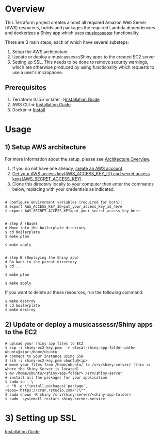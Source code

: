 # Overview 

This Terraform project creates almost all required Amazon Web Server (AWS) resources, builds and packages the required Lambda dependencies and dockerizes a Shiny app which uses [musicassessr](https://github.com/syntheso/musicassessr) functionality.

There are 3 main steps, each of which have several substeps:

1) Setup the AWS architecture
2) Update or deploy a musicassessr/Shiny apps to the created EC2 server
3) Setting up SSL. This needs to be done to remove security warnings, which are otherwise produced by using functionality which requests to use a user's microphone.


## Prerequisites
1. Terraform 0.15.x or later =>[Installation Guide](https://www.terraform.io/downloads.html)
2. AWS CLI => [Installation Guide](https://aws.amazon.com/cli/)
3. Docker => [Install](https://www.docker.com/)


# Usage

## 1) Setup AWS architecture
For more information about the setup, please see [Architecture Overview](https://github.com/mcetn/shiny-app-aws/blob/main/architecture_overview.md).

1) If you do not have one already, [create an AWS account](https://aws.amazon.com/resources/create-account/).
2) [Get your AWS access key(AWS_ACCESS_KEY_ID) and secret access keys(AWS_SECRET_ACCESS_KEY)](https://docs.aws.amazon.com/sdk-for-javascript/v2/developer-guide/getting-your-credentials.html). 
3) Clone this directory locally to your computer then enter the commands below, replacing with your credentials as indicated.

```

# Configure environment variables (required for both):
$ export AWS_ACCESS_KEY_ID=put_your_access_key_id_here
$ export AWS_SECRET_ACCESS_KEY=put_your_secret_access_key_here


# step A (Base)
# Move into the boilerplate directory
$ cd boilerplate
$ make plan

$ make apply


# step B (Deploying the Shiny app)
# Go back to the parent directory
$ cd ..

$ make plan

$ make apply

```

If you want to delete all these resources, run the following command:

```
$ make destroy
$ cd boilerplate
$ make destroy
```
## 2) Update or deploy a musicassessr/Shiny apps to the EC2

```
# upload your shiny app files to EC2
$ scp -i shiny-ec2-key.pem  -r <local-shiny-app-folder-path>  ubuntu@<ip>:/home/ubuntu
# connect to your instance using SSH
$ ssh -i shiny-ec2-key.pem ubuntu@<ip>
# move your files from /home/ubuntu/ to /srv/shiny-server/ (this is where the Shiny Server is located)
$ mv /home/ubuntu/<shiny-app-folder> /srv/shiny-server
# install all the packages for your application
$ sudo su - \
-c "R -e \"install.packages('package', repos='https://cran.rstudio.com/')\""
$ sudo chown -R shiny /srv/shiny-server/<shiny-app-folder>
$ sudo  systemctl restart shiny-server.service
```
# 3) Setting up SSL 
[Installation Guide](https://github.com/mcetn/shiny-app-aws/blob/main/ssl.md)



